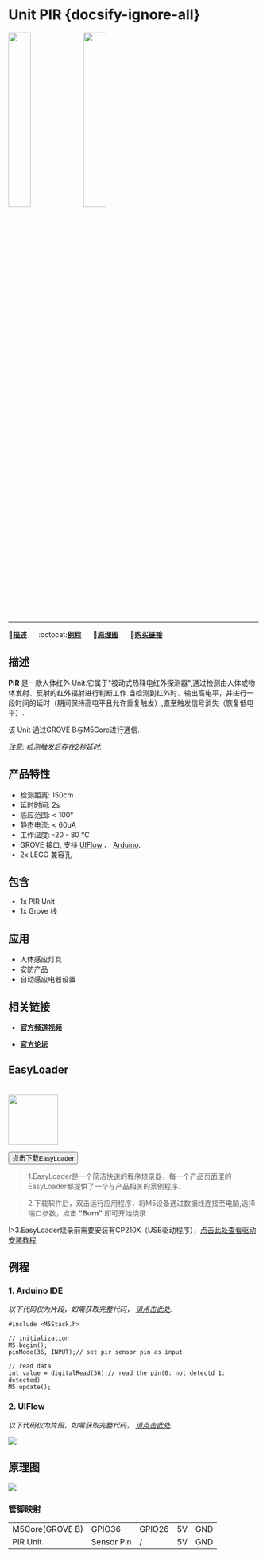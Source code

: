 # Unit PIR {docsify-ignore-all}

<img src="assets/img/product_pics/unit/M5GO_Unit_pir.png" width="30%" height="30%"><img src="assets/img/product_pics/unit/unit_pir_grove_b.png" width="30%" height="30%">

***

:memo:**[描述](#描述)**&nbsp;&nbsp;&nbsp;&nbsp;&nbsp;&nbsp;:octocat:**[例程](#例程)**&nbsp;&nbsp;&nbsp;&nbsp;&nbsp;&nbsp;:electric_plug:**[原理图](#原理图)**&nbsp;&nbsp;&nbsp;&nbsp;&nbsp;&nbsp;🛒**[购买链接](https://item.taobao.com/item.htm?spm=a1z10.3-c.w4002-1172588106.46.3a93425e5PQbBs&id=578444443796)**

## 描述

**PIR** 是一款人体红外 Unit.它属于"被动式热释电红外探测器",通过检测由人体或物体发射、反射的红外辐射进行判断工作.当检测到红外时、输出高电平，并进行一段时间的延时（期间保持高电平且允许重复触发）,直至触发信号消失（恢复低电平）.

该 Unit 通过GROVE B与M5Core进行通信.

*注意: 检测触发后存在2秒延时.*

## 产品特性

- 检测距离: 150cm
- 延时时间: 2s
- 感应范围: < 100°
- 静态电流: < 60uA
- 工作温度: -20 - 80 °C
- GROVE 接口, 支持 [UIFlow](http://flow.m5stack.com) 、 [Arduino](http://www.arduino.cc).
- 2x LEGO 兼容孔

## 包含

- 1x PIR Unit
- 1x Grove 线

## 应用

- 人体感应灯具
- 安防产品
- 自动感应电器设置

## 相关链接

- **[官方频道视频](https://i.youku.com/i/UNjE1ODA2MzE0OA==?spm=a2hzp.8253869.0.0)**

- **[官方论坛](http://forum.m5stack.com/)**

## EasyLoader

<img src="https://m5stack.oss-cn-shenzhen.aliyuncs.com/image/EasyLoader_logo.png" width="100px" style="margin-top:20px">

<a href="https://m5stack.oss-cn-shenzhen.aliyuncs.com/EasyLoader/Unit/EasyLoader_PIR.exe"><button type="button" class="btn btn-primary">点击下载EasyLoader</button></a>

>1.EasyLoader是一个简洁快速的程序烧录器，每一个产品页面里的EasyLoader都提供了一个与产品相关的案例程序.

>2.下载软件后，双击运行应用程序，将M5设备通过数据线连接至电脑,选择端口参数，点击 **"Burn"** 即可开始烧录

!>3.EasyLoader烧录前需要安装有CP210X（USB驱动程序），[点击此处查看驱动安装教程](zh_CN/related_documents/M5Burner#安装串口驱动)

## 例程

### 1. Arduino IDE

*以下代码仅为片段，如需获取完整代码， [请点击此处](https://github.com/m5stack/M5-ProductExampleCodes/tree/master/Unit/PIR/Arduino).*

```arduino
#include <M5Stack.h>

// initialization
M5.begin();
pinMode(36, INPUT);// set pir sensor pin as input

// read data
int value = digitalRead(36);// read the pin(0: not detectd 1: detected)
M5.update();
```

### 2. UIFlow

*以下代码仅为片段，如需获取完整代码， [请点击此处](https://github.com/m5stack/M5-ProductExampleCodes/tree/master/Unit/PIR/UIFlow).*

<img src="assets/img/product_pics/unit/unit_example/PIR/example_unit_pir_03.png">

## 原理图

<img src="assets/img/product_pics/unit/pir_sch.JPG">

### 管脚映射

<table>
 <tr><td>M5Core(GROVE B)</td><td>GPIO36</td><td>GPIO26</td><td>5V</td><td>GND</td></tr>
 <tr><td>PIR Unit</td><td>Sensor Pin</td><td>/</td><td>5V</td><td>GND</td></tr>
</table>